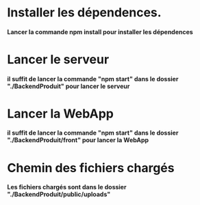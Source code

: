 
# Installer les dépendences.

#### Lancer la commande npm install pour installer les dépendences

# Lancer le serveur

#### il suffit de lancer la commande "npm start" dans le dossier "./BackendProduit" pour lancer le serveur

# Lancer la WebApp

#### il suffit de lancer la commande "npm start" dans le dossier "./BackendProduit/front" pour lancer la WebApp

# Chemin des fichiers chargés

#### Les fichiers chargés sont dans le dossier "./BackendProduit/public/uploads"
